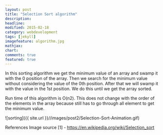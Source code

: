 ```yaml
---
layout: post
title: "Selection Sort algorithm"
description: 
headline: 
modified: 2015-02-18
category: webdevelopment
tags: [jekyll]
imagefeature: algorithm.jpg 
mathjax: 
chart: 
comments: true
featured: true
---
```



In this sorting algorithm  we get the minimum value of an array and swamp it with the 0 position of the array. Then we search for the minimum value without considering the value of the 0th position.
After that we will swamp it with the value in the 1st position. We do this until we get the array sorted.

Run time of this algorithm is O(n2). This does not change with the order of the elements in the array because still has to go through all element to get the minimum value.

![sorting]({{ site.url }}//images/post2/Selection-Sort-Animation.gif)

References
Image source [1] - https://en.wikipedia.org/wiki/Selection_sort